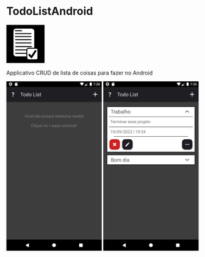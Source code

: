 # TodoListAndroid


<img src="app/src/main/ic_todolist_logo-playstore.png" alt="drawing" width="100"/>


Applicativo CRUD de lista de coisas para fazer no Android


<img src="Screenshots/MainView.png" alt="drawing" width="250"/>
<img src="Screenshots/MainView2.png" alt="drawing" width="250"/>


